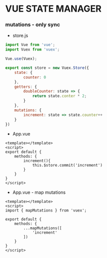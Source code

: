 # VUE STATE MANAGER #   

### mutations - only sync ### 
* store.js
```javascript
import Vue from 'vue'; 
import Vuex from 'vuex';

Vue.use(Vuex);

export const store = new Vuex.Store({
    state: {
        counter: 0                                      
    },
    getters: {
        doubleCounter: state => {
            return state.conter * 2;              
        }     
    }, 
    mutations: {
        increment: state => state.counter++
    }                          
})
```

* App.vue
```vue
<template></template>
<script>
export default {
    methods: {
        increment(){
            this.$store.commit('increment')                 
        }             
    }                               
}
</script>
```

* App.vue - map mutations
```vue
<template></template>
<script>
import { mapMutations } from 'vuex';
 
export default {
    methods: {
        ...mapMutations([
            'increment'
        ])
    }                        
}
</script>
```
